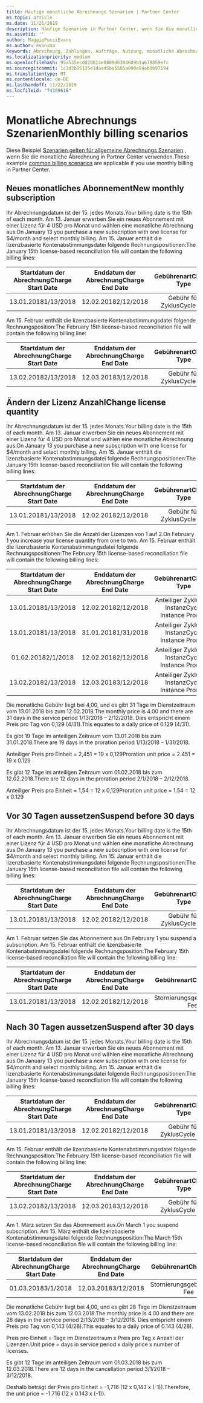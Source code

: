 ```yaml
---
title: Häufige monatliche Abrechnungs Szenarien | Partner Center
ms.topic: article
ms.date: 11/21/2019
description: Häufige Szenarien in Partner Center, wenn Sie die monatliche Abrechnung verwenden (z. b. das Hinzufügen neuer Abonnements, das Ändern der Lizenz Menge und das Anhalten von Abonnements)
ms.assetid: ''
author: MaggiePucciEvans
ms.author: evansma
Keywords: Abrechnung, Zahlungen, Aufträge, Nutzung, monatliche Abrechnung, Abonnements, Abstimmungs Datei
ms.localizationpriority: medium
ms.openlocfilehash: 95a535ecdd20614e8809d6304609b1a678859efc
ms.sourcegitcommit: 1c3d3b95135e1daad5ba5585a090e84ab0b97594
ms.translationtype: MT
ms.contentlocale: de-DE
ms.lasthandoff: 11/22/2019
ms.locfileid: "74389618"
---
```

# <a name="monthly-billing-scenarios"></a><span data-ttu-id="a79b4-104">Monatliche Abrechnungs Szenarien</span><span class="sxs-lookup"><span data-stu-id="a79b4-104">Monthly billing scenarios</span></span>

<span data-ttu-id="a79b4-105">Diese Beispiel [Szenarien gelten für allgemeine Abrechnungs Szenarien](common-billing-scenarios.md) , wenn Sie die monatliche Abrechnung in Partner Center verwenden.</span><span class="sxs-lookup"><span data-stu-id="a79b4-105">These example [common billing scenarios](common-billing-scenarios.md) are applicable if you use monthly billing in Partner Center.</span></span>

## <a name="new-monthly-subscription"></a><span data-ttu-id="a79b4-106">Neues monatliches Abonnement</span><span class="sxs-lookup"><span data-stu-id="a79b4-106">New monthly subscription</span></span>

<span data-ttu-id="a79b4-107">Ihr Abrechnungsdatum ist der 15. jedes Monats.</span><span class="sxs-lookup"><span data-stu-id="a79b4-107">Your billing date is the 15th of each month.</span></span> <span data-ttu-id="a79b4-108">Am 13. Januar erwerben Sie ein neues Abonnement mit einer Lizenz für 4 USD pro Monat und wählen eine monatliche Abrechnung aus.</span><span class="sxs-lookup"><span data-stu-id="a79b4-108">On January 13 you purchase a new subscription with one license for $4/month and select monthly billing.</span></span> <span data-ttu-id="a79b4-109">Am 15. Januar enthält die lizenzbasierte Kontenabstimmungsdatei folgende Rechnungspositionen:</span><span class="sxs-lookup"><span data-stu-id="a79b4-109">The January 15th license-based reconciliation file will contain the following billing lines:</span></span>

|<span data-ttu-id="a79b4-110">Startdatum der Abrechnung</span><span class="sxs-lookup"><span data-stu-id="a79b4-110">Charge Start Date</span></span> |<span data-ttu-id="a79b4-111">Enddatum der Abrechnung</span><span class="sxs-lookup"><span data-stu-id="a79b4-111">Charge End Date</span></span> |<span data-ttu-id="a79b4-112">Gebührenart</span><span class="sxs-lookup"><span data-stu-id="a79b4-112">Charge Type</span></span> |<span data-ttu-id="a79b4-113">Preis pro Einheit</span><span class="sxs-lookup"><span data-stu-id="a79b4-113">Unit Price</span></span> |<span data-ttu-id="a79b4-114">Anzahl</span><span class="sxs-lookup"><span data-stu-id="a79b4-114">Quantity</span></span> |<span data-ttu-id="a79b4-115">Betrag</span><span class="sxs-lookup"><span data-stu-id="a79b4-115">Amount</span></span> |
|       :---:      |    :---:       | :---:      |:---:      |:---:    |:---:  |
|<span data-ttu-id="a79b4-116">13.01.2018</span><span class="sxs-lookup"><span data-stu-id="a79b4-116">1/13/2018</span></span>         |<span data-ttu-id="a79b4-117">12.02.2018</span><span class="sxs-lookup"><span data-stu-id="a79b4-117">2/12/2018</span></span>    |<span data-ttu-id="a79b4-118">Gebühr für Zyklus</span><span class="sxs-lookup"><span data-stu-id="a79b4-118">Cycle fee</span></span>   |<span data-ttu-id="a79b4-119">4,00</span><span class="sxs-lookup"><span data-stu-id="a79b4-119">4.00</span></span>       |<span data-ttu-id="a79b4-120">1</span><span class="sxs-lookup"><span data-stu-id="a79b4-120">1</span></span>        |<span data-ttu-id="a79b4-121">4,00</span><span class="sxs-lookup"><span data-stu-id="a79b4-121">4.00</span></span> |

<span data-ttu-id="a79b4-122">Am 15. Februar enthält die lizenzbasierte Kontenabstimmungsdatei folgende Rechnungsposition:</span><span class="sxs-lookup"><span data-stu-id="a79b4-122">The February 15th license-based reconciliation file will contain the following billing line:</span></span>

|<span data-ttu-id="a79b4-123">Startdatum der Abrechnung</span><span class="sxs-lookup"><span data-stu-id="a79b4-123">Charge Start Date</span></span> |<span data-ttu-id="a79b4-124">Enddatum der Abrechnung</span><span class="sxs-lookup"><span data-stu-id="a79b4-124">Charge End Date</span></span> |<span data-ttu-id="a79b4-125">Gebührenart</span><span class="sxs-lookup"><span data-stu-id="a79b4-125">Charge Type</span></span> |<span data-ttu-id="a79b4-126">Preis pro Einheit</span><span class="sxs-lookup"><span data-stu-id="a79b4-126">Unit Price</span></span> |<span data-ttu-id="a79b4-127">Anzahl</span><span class="sxs-lookup"><span data-stu-id="a79b4-127">Quantity</span></span> |<span data-ttu-id="a79b4-128">Betrag</span><span class="sxs-lookup"><span data-stu-id="a79b4-128">Amount</span></span> |
|       :---:      |    :---:       | :---:      |:---:      |:---:    |:---:  |
|<span data-ttu-id="a79b4-129">13.02.2018</span><span class="sxs-lookup"><span data-stu-id="a79b4-129">2/13/2018</span></span>         |<span data-ttu-id="a79b4-130">12.03.2018</span><span class="sxs-lookup"><span data-stu-id="a79b4-130">3/12/2018</span></span>    |<span data-ttu-id="a79b4-131">Gebühr für Zyklus</span><span class="sxs-lookup"><span data-stu-id="a79b4-131">Cycle fee</span></span>   |<span data-ttu-id="a79b4-132">4,00</span><span class="sxs-lookup"><span data-stu-id="a79b4-132">4.00</span></span>       |<span data-ttu-id="a79b4-133">1</span><span class="sxs-lookup"><span data-stu-id="a79b4-133">1</span></span>        |<span data-ttu-id="a79b4-134">4,00</span><span class="sxs-lookup"><span data-stu-id="a79b4-134">4.00</span></span> |

## <a name="change-license-quantity"></a><span data-ttu-id="a79b4-135">Ändern der Lizenz Anzahl</span><span class="sxs-lookup"><span data-stu-id="a79b4-135">Change license quantity</span></span>

<span data-ttu-id="a79b4-136">Ihr Abrechnungsdatum ist der 15. jedes Monats.</span><span class="sxs-lookup"><span data-stu-id="a79b4-136">Your billing date is the 15th of each month.</span></span> <span data-ttu-id="a79b4-137">Am 13. Januar erwerben Sie ein neues Abonnement mit einer Lizenz für 4 USD pro Monat und wählen eine monatliche Abrechnung aus.</span><span class="sxs-lookup"><span data-stu-id="a79b4-137">On January 13 you purchase a new subscription with one license for $4/month and select monthly billing.</span></span> <span data-ttu-id="a79b4-138">Am 15. Januar enthält die lizenzbasierte Kontenabstimmungsdatei folgende Rechnungspositionen:</span><span class="sxs-lookup"><span data-stu-id="a79b4-138">The January 15th license-based reconciliation file will contain the following billing lines:</span></span>

|<span data-ttu-id="a79b4-139">Startdatum der Abrechnung</span><span class="sxs-lookup"><span data-stu-id="a79b4-139">Charge Start Date</span></span> |<span data-ttu-id="a79b4-140">Enddatum der Abrechnung</span><span class="sxs-lookup"><span data-stu-id="a79b4-140">Charge End Date</span></span> |<span data-ttu-id="a79b4-141">Gebührenart</span><span class="sxs-lookup"><span data-stu-id="a79b4-141">Charge Type</span></span> |<span data-ttu-id="a79b4-142">Preis pro Einheit</span><span class="sxs-lookup"><span data-stu-id="a79b4-142">Unit Price</span></span> |<span data-ttu-id="a79b4-143">Anzahl</span><span class="sxs-lookup"><span data-stu-id="a79b4-143">Quantity</span></span> |<span data-ttu-id="a79b4-144">Betrag</span><span class="sxs-lookup"><span data-stu-id="a79b4-144">Amount</span></span> |
|       :---:      |    :---:       | :---:      |:---:      |:---:    |:---:  |
|<span data-ttu-id="a79b4-145">13.01.2018</span><span class="sxs-lookup"><span data-stu-id="a79b4-145">1/13/2018</span></span>         |<span data-ttu-id="a79b4-146">12.02.2018</span><span class="sxs-lookup"><span data-stu-id="a79b4-146">2/12/2018</span></span>    |<span data-ttu-id="a79b4-147">Gebühr für Zyklus</span><span class="sxs-lookup"><span data-stu-id="a79b4-147">Cycle fee</span></span>   |<span data-ttu-id="a79b4-148">4,00</span><span class="sxs-lookup"><span data-stu-id="a79b4-148">4.00</span></span>       |<span data-ttu-id="a79b4-149">1</span><span class="sxs-lookup"><span data-stu-id="a79b4-149">1</span></span>        |<span data-ttu-id="a79b4-150">4,00</span><span class="sxs-lookup"><span data-stu-id="a79b4-150">4.00</span></span>    |

<span data-ttu-id="a79b4-151">Am 1. Februar erhöhen Sie die Anzahl der Lizenzen von 1 auf 2.</span><span class="sxs-lookup"><span data-stu-id="a79b4-151">On February 1 you increase your license quantity from one to two.</span></span> <span data-ttu-id="a79b4-152">Am 15. Februar enthält die lizenzbasierte Kontenabstimmungsdatei folgende Rechnungspositionen:</span><span class="sxs-lookup"><span data-stu-id="a79b4-152">The February 15th license-based reconciliation file will contain the following billing lines:</span></span>

|<span data-ttu-id="a79b4-153">Startdatum der Abrechnung</span><span class="sxs-lookup"><span data-stu-id="a79b4-153">Charge Start Date</span></span> |<span data-ttu-id="a79b4-154">Enddatum der Abrechnung</span><span class="sxs-lookup"><span data-stu-id="a79b4-154">Charge End Date</span></span> |<span data-ttu-id="a79b4-155">Gebührenart</span><span class="sxs-lookup"><span data-stu-id="a79b4-155">Charge Type</span></span> |<span data-ttu-id="a79b4-156">Preis pro Einheit</span><span class="sxs-lookup"><span data-stu-id="a79b4-156">Unit Price</span></span> |<span data-ttu-id="a79b4-157">Anzahl</span><span class="sxs-lookup"><span data-stu-id="a79b4-157">Quantity</span></span> |<span data-ttu-id="a79b4-158">Betrag</span><span class="sxs-lookup"><span data-stu-id="a79b4-158">Amount</span></span> |
|       :---:      |    :---:       | :---:      |:---:      |:---:    |:---:  |
| <span data-ttu-id="a79b4-159">13.01.2018</span><span class="sxs-lookup"><span data-stu-id="a79b4-159">1/13/2018</span></span>        |<span data-ttu-id="a79b4-160">12.02.2018</span><span class="sxs-lookup"><span data-stu-id="a79b4-160">2/12/2018</span></span>    |<span data-ttu-id="a79b4-161">Anteiliger Zyklus für Instanz</span><span class="sxs-lookup"><span data-stu-id="a79b4-161">Cycle Instance Prorate</span></span>   |<span data-ttu-id="a79b4-162">-4,00</span><span class="sxs-lookup"><span data-stu-id="a79b4-162">-4.00</span></span>       |<span data-ttu-id="a79b4-163">1</span><span class="sxs-lookup"><span data-stu-id="a79b4-163">1</span></span>        |<span data-ttu-id="a79b4-164">-4,00</span><span class="sxs-lookup"><span data-stu-id="a79b4-164">-4.00</span></span>   |
|<span data-ttu-id="a79b4-165">13.01.2018</span><span class="sxs-lookup"><span data-stu-id="a79b4-165">1/13/2018</span></span>         |<span data-ttu-id="a79b4-166">31.01.2018</span><span class="sxs-lookup"><span data-stu-id="a79b4-166">1/31/2018</span></span>    | <span data-ttu-id="a79b4-167">Anteiliger Zyklus für Instanz</span><span class="sxs-lookup"><span data-stu-id="a79b4-167">Cycle Instance Prorate</span></span>   |<span data-ttu-id="a79b4-168">2,45</span><span class="sxs-lookup"><span data-stu-id="a79b4-168">2.45</span></span>       |<span data-ttu-id="a79b4-169">1</span><span class="sxs-lookup"><span data-stu-id="a79b4-169">1</span></span>        |<span data-ttu-id="a79b4-170">2,45</span><span class="sxs-lookup"><span data-stu-id="a79b4-170">2.45</span></span>    |
|<span data-ttu-id="a79b4-171">01.02.2018</span><span class="sxs-lookup"><span data-stu-id="a79b4-171">2/1/2018</span></span>         |<span data-ttu-id="a79b4-172">12.02.2018</span><span class="sxs-lookup"><span data-stu-id="a79b4-172">2/12/2018</span></span>    | <span data-ttu-id="a79b4-173">Anteiliger Zyklus für Instanz</span><span class="sxs-lookup"><span data-stu-id="a79b4-173">Cycle Instance Prorate</span></span>   |<span data-ttu-id="a79b4-174">1,55</span><span class="sxs-lookup"><span data-stu-id="a79b4-174">1.55</span></span>       |<span data-ttu-id="a79b4-175">2</span><span class="sxs-lookup"><span data-stu-id="a79b4-175">2</span></span>        |<span data-ttu-id="a79b4-176">3,10</span><span class="sxs-lookup"><span data-stu-id="a79b4-176">3.10</span></span>    |
|<span data-ttu-id="a79b4-177">13.02.2018</span><span class="sxs-lookup"><span data-stu-id="a79b4-177">2/13/2018</span></span>         |<span data-ttu-id="a79b4-178">12.03.2018</span><span class="sxs-lookup"><span data-stu-id="a79b4-178">3/12/2018</span></span>    | <span data-ttu-id="a79b4-179">Anteiliger Zyklus für Instanz</span><span class="sxs-lookup"><span data-stu-id="a79b4-179">Cycle Instance Prorate</span></span>   |<span data-ttu-id="a79b4-180">4,00</span><span class="sxs-lookup"><span data-stu-id="a79b4-180">4.00</span></span>       |<span data-ttu-id="a79b4-181">2</span><span class="sxs-lookup"><span data-stu-id="a79b4-181">2</span></span>        |<span data-ttu-id="a79b4-182">8,00</span><span class="sxs-lookup"><span data-stu-id="a79b4-182">8.00</span></span>    |

<span data-ttu-id="a79b4-183">Die monatliche Gebühr liegt bei 4,00, und es gibt 31 Tage im Dienstzeitraum vom 13.01.2018 bis zum 12.02.2018.</span><span class="sxs-lookup"><span data-stu-id="a79b4-183">The monthly price is 4.00 and there are 31 days in the service period 1/13/2018 – 2/12/2018.</span></span> <span data-ttu-id="a79b4-184">Dies entspricht einem Preis pro Tag von 0,129 (4/31).</span><span class="sxs-lookup"><span data-stu-id="a79b4-184">This equates to a daily price of 0.129 (4/31).</span></span>

<span data-ttu-id="a79b4-185">Es gibt 19 Tage im anteiligen Zeitraum vom 13.01.2018 bis zum 31.01.2018.</span><span class="sxs-lookup"><span data-stu-id="a79b4-185">There are 19 days in the proration period 1/13/2018 – 1/31/2018.</span></span>

<span data-ttu-id="a79b4-186">Anteiliger Preis pro Einheit = 2,451 = 19 x 0,129</span><span class="sxs-lookup"><span data-stu-id="a79b4-186">Proration unit price = 2.451 = 19 x 0.129</span></span>

<span data-ttu-id="a79b4-187">Es gibt 12 Tage im anteiligen Zeitraum vom 01.02.2018 bis zum 12.02.2018.</span><span class="sxs-lookup"><span data-stu-id="a79b4-187">There are 12 days in the proration period 2/1/2018 – 2/12/2018.</span></span>

<span data-ttu-id="a79b4-188">Anteiliger Preis pro Einheit = 1,54 = 12 x 0,129</span><span class="sxs-lookup"><span data-stu-id="a79b4-188">Proration unit price = 1.54 = 12 x 0.129</span></span>

## <a name="suspend-before-30-days"></a><span data-ttu-id="a79b4-189">Vor 30 Tagen aussetzen</span><span class="sxs-lookup"><span data-stu-id="a79b4-189">Suspend before 30 days</span></span>

<span data-ttu-id="a79b4-190">Ihr Abrechnungsdatum ist der 15. jedes Monats.</span><span class="sxs-lookup"><span data-stu-id="a79b4-190">Your billing date is the 15th of each month.</span></span> <span data-ttu-id="a79b4-191">Am 13. Januar erwerben Sie ein neues Abonnement mit einer Lizenz für 4 USD pro Monat und wählen eine monatliche Abrechnung aus.</span><span class="sxs-lookup"><span data-stu-id="a79b4-191">On January 13 you purchase a new subscription with one license for $4/month and select monthly billing.</span></span> <span data-ttu-id="a79b4-192">Am 15. Januar enthält die lizenzbasierte Kontenabstimmungsdatei folgende Rechnungspositionen:</span><span class="sxs-lookup"><span data-stu-id="a79b4-192">The January 15th license-based reconciliation file will contain the following billing lines:</span></span>

|<span data-ttu-id="a79b4-193">Startdatum der Abrechnung</span><span class="sxs-lookup"><span data-stu-id="a79b4-193">Charge Start Date</span></span> |<span data-ttu-id="a79b4-194">Enddatum der Abrechnung</span><span class="sxs-lookup"><span data-stu-id="a79b4-194">Charge End Date</span></span> |<span data-ttu-id="a79b4-195">Gebührenart</span><span class="sxs-lookup"><span data-stu-id="a79b4-195">Charge Type</span></span> |<span data-ttu-id="a79b4-196">Preis pro Einheit</span><span class="sxs-lookup"><span data-stu-id="a79b4-196">Unit Price</span></span> |<span data-ttu-id="a79b4-197">Anzahl</span><span class="sxs-lookup"><span data-stu-id="a79b4-197">Quantity</span></span> |<span data-ttu-id="a79b4-198">Betrag</span><span class="sxs-lookup"><span data-stu-id="a79b4-198">Amount</span></span> |
|       :---:      |    :---:       | :---:      |:---:      |:---:    |:---:  |
|<span data-ttu-id="a79b4-199">13.01.2018</span><span class="sxs-lookup"><span data-stu-id="a79b4-199">1/13/2018</span></span>         |<span data-ttu-id="a79b4-200">12.02.2018</span><span class="sxs-lookup"><span data-stu-id="a79b4-200">2/12/2018</span></span>    |<span data-ttu-id="a79b4-201">Gebühr für Zyklus</span><span class="sxs-lookup"><span data-stu-id="a79b4-201">Cycle fee</span></span>   |<span data-ttu-id="a79b4-202">4,00</span><span class="sxs-lookup"><span data-stu-id="a79b4-202">4.00</span></span>       |<span data-ttu-id="a79b4-203">1</span><span class="sxs-lookup"><span data-stu-id="a79b4-203">1</span></span>        |<span data-ttu-id="a79b4-204">4,00</span><span class="sxs-lookup"><span data-stu-id="a79b4-204">4.00</span></span>    |

<span data-ttu-id="a79b4-205">Am 1. Februar setzen Sie das Abonnement aus.</span><span class="sxs-lookup"><span data-stu-id="a79b4-205">On February 1 you suspend a subscription.</span></span> <span data-ttu-id="a79b4-206">Am 15. Februar enthält die lizenzbasierte Kontenabstimmungsdatei folgende Rechnungsposition:</span><span class="sxs-lookup"><span data-stu-id="a79b4-206">The February 15th license-based reconciliation file will contain the following billing line:</span></span>

|<span data-ttu-id="a79b4-207">Startdatum der Abrechnung</span><span class="sxs-lookup"><span data-stu-id="a79b4-207">Charge Start Date</span></span> |<span data-ttu-id="a79b4-208">Enddatum der Abrechnung</span><span class="sxs-lookup"><span data-stu-id="a79b4-208">Charge End Date</span></span> |<span data-ttu-id="a79b4-209">Gebührenart</span><span class="sxs-lookup"><span data-stu-id="a79b4-209">Charge Type</span></span> |<span data-ttu-id="a79b4-210">Preis pro Einheit</span><span class="sxs-lookup"><span data-stu-id="a79b4-210">Unit Price</span></span> |<span data-ttu-id="a79b4-211">Anzahl</span><span class="sxs-lookup"><span data-stu-id="a79b4-211">Quantity</span></span> |<span data-ttu-id="a79b4-212">Betrag</span><span class="sxs-lookup"><span data-stu-id="a79b4-212">Amount</span></span> |
|       :---:      |    :---:       | :---:      |:---:      |:---:    |:---:  |
<span data-ttu-id="a79b4-213">13.01.2018</span><span class="sxs-lookup"><span data-stu-id="a79b4-213">1/13/2018</span></span>|<span data-ttu-id="a79b4-214">12.02.2018</span><span class="sxs-lookup"><span data-stu-id="a79b4-214">2/12/2018</span></span>|<span data-ttu-id="a79b4-215">Stornierungsgebühr</span><span class="sxs-lookup"><span data-stu-id="a79b4-215">Cancel Fee</span></span>|<span data-ttu-id="a79b4-216">-4,00</span><span class="sxs-lookup"><span data-stu-id="a79b4-216">-4.00</span></span>|<span data-ttu-id="a79b4-217">1</span><span class="sxs-lookup"><span data-stu-id="a79b4-217">1</span></span>|<span data-ttu-id="a79b4-218">-4,00</span><span class="sxs-lookup"><span data-stu-id="a79b4-218">-4.00</span></span>

## <a name="suspend-after-30-days"></a><span data-ttu-id="a79b4-219">Nach 30 Tagen aussetzen</span><span class="sxs-lookup"><span data-stu-id="a79b4-219">Suspend after 30 days</span></span>

<span data-ttu-id="a79b4-220">Ihr Abrechnungsdatum ist der 15. jedes Monats.</span><span class="sxs-lookup"><span data-stu-id="a79b4-220">Your billing date is the 15th of each month.</span></span> <span data-ttu-id="a79b4-221">Am 13. Januar erwerben Sie ein neues Abonnement mit einer Lizenz für 4 USD pro Monat und wählen eine monatliche Abrechnung aus.</span><span class="sxs-lookup"><span data-stu-id="a79b4-221">On January 13 you purchase a new subscription with one license for $4/month and select monthly billing.</span></span> <span data-ttu-id="a79b4-222">Am 15. Januar enthält die lizenzbasierte Kontenabstimmungsdatei folgende Rechnungspositionen:</span><span class="sxs-lookup"><span data-stu-id="a79b4-222">The January 15th license-based reconciliation file will contain the following billing lines:</span></span>

|<span data-ttu-id="a79b4-223">Startdatum der Abrechnung</span><span class="sxs-lookup"><span data-stu-id="a79b4-223">Charge Start Date</span></span> |<span data-ttu-id="a79b4-224">Enddatum der Abrechnung</span><span class="sxs-lookup"><span data-stu-id="a79b4-224">Charge End Date</span></span> |<span data-ttu-id="a79b4-225">Gebührenart</span><span class="sxs-lookup"><span data-stu-id="a79b4-225">Charge Type</span></span> |<span data-ttu-id="a79b4-226">Preis pro Einheit</span><span class="sxs-lookup"><span data-stu-id="a79b4-226">Unit Price</span></span> |<span data-ttu-id="a79b4-227">Anzahl</span><span class="sxs-lookup"><span data-stu-id="a79b4-227">Quantity</span></span> |<span data-ttu-id="a79b4-228">Betrag</span><span class="sxs-lookup"><span data-stu-id="a79b4-228">Amount</span></span> |
|       :---:      |    :---:       | :---:      |:---:      |:---:    |:---:  |
<span data-ttu-id="a79b4-229">13.01.2018</span><span class="sxs-lookup"><span data-stu-id="a79b4-229">1/13/2018</span></span>|<span data-ttu-id="a79b4-230">12.02.2018</span><span class="sxs-lookup"><span data-stu-id="a79b4-230">2/12/2018</span></span>|<span data-ttu-id="a79b4-231">Gebühr für Zyklus</span><span class="sxs-lookup"><span data-stu-id="a79b4-231">Cycle Fee</span></span>|<span data-ttu-id="a79b4-232">4,00</span><span class="sxs-lookup"><span data-stu-id="a79b4-232">4.00</span></span>|<span data-ttu-id="a79b4-233">1</span><span class="sxs-lookup"><span data-stu-id="a79b4-233">1</span></span>|<span data-ttu-id="a79b4-234">4,00</span><span class="sxs-lookup"><span data-stu-id="a79b4-234">4.00</span></span>

<span data-ttu-id="a79b4-235">Am 15. Februar enthält die lizenzbasierte Kontenabstimmungsdatei folgende Rechnungsposition:</span><span class="sxs-lookup"><span data-stu-id="a79b4-235">The February 15th license-based reconciliation file will contain the following billing line:</span></span>

|<span data-ttu-id="a79b4-236">Startdatum der Abrechnung</span><span class="sxs-lookup"><span data-stu-id="a79b4-236">Charge Start Date</span></span> |<span data-ttu-id="a79b4-237">Enddatum der Abrechnung</span><span class="sxs-lookup"><span data-stu-id="a79b4-237">Charge End Date</span></span> |<span data-ttu-id="a79b4-238">Gebührenart</span><span class="sxs-lookup"><span data-stu-id="a79b4-238">Charge Type</span></span> |<span data-ttu-id="a79b4-239">Preis pro Einheit</span><span class="sxs-lookup"><span data-stu-id="a79b4-239">Unit Price</span></span> |<span data-ttu-id="a79b4-240">Anzahl</span><span class="sxs-lookup"><span data-stu-id="a79b4-240">Quantity</span></span> |<span data-ttu-id="a79b4-241">Betrag</span><span class="sxs-lookup"><span data-stu-id="a79b4-241">Amount</span></span> |
|       :---:      |    :---:       | :---:      |:---:      |:---:    |:---:  |
<span data-ttu-id="a79b4-242">13.02.2018</span><span class="sxs-lookup"><span data-stu-id="a79b4-242">2/13/2018</span></span>|<span data-ttu-id="a79b4-243">12.03.2018</span><span class="sxs-lookup"><span data-stu-id="a79b4-243">3/12/2018</span></span>|<span data-ttu-id="a79b4-244">Gebühr für Zyklus</span><span class="sxs-lookup"><span data-stu-id="a79b4-244">Cycle Fee</span></span>|<span data-ttu-id="a79b4-245">4,00</span><span class="sxs-lookup"><span data-stu-id="a79b4-245">4.00</span></span>|<span data-ttu-id="a79b4-246">1</span><span class="sxs-lookup"><span data-stu-id="a79b4-246">1</span></span>|<span data-ttu-id="a79b4-247">4,00</span><span class="sxs-lookup"><span data-stu-id="a79b4-247">4.00</span></span>

<span data-ttu-id="a79b4-248">Am 1. März setzen Sie das Abonnement aus.</span><span class="sxs-lookup"><span data-stu-id="a79b4-248">On March 1 you suspend subscription.</span></span> <span data-ttu-id="a79b4-249">Am 15. März enthält die lizenzbasierte Kontenabstimmungsdatei folgende Rechnungsposition:</span><span class="sxs-lookup"><span data-stu-id="a79b4-249">The March 15th license-based reconciliation file will contain the following billing line:</span></span>

|<span data-ttu-id="a79b4-250">Startdatum der Abrechnung</span><span class="sxs-lookup"><span data-stu-id="a79b4-250">Charge Start Date</span></span> |<span data-ttu-id="a79b4-251">Enddatum der Abrechnung</span><span class="sxs-lookup"><span data-stu-id="a79b4-251">Charge End Date</span></span> |<span data-ttu-id="a79b4-252">Gebührenart</span><span class="sxs-lookup"><span data-stu-id="a79b4-252">Charge Type</span></span> |<span data-ttu-id="a79b4-253">Preis pro Einheit</span><span class="sxs-lookup"><span data-stu-id="a79b4-253">Unit Price</span></span> |<span data-ttu-id="a79b4-254">Anzahl</span><span class="sxs-lookup"><span data-stu-id="a79b4-254">Quantity</span></span> |<span data-ttu-id="a79b4-255">Betrag</span><span class="sxs-lookup"><span data-stu-id="a79b4-255">Amount</span></span> |
|       :---:      |    :---:       | :---:      |:---:      |:---:    |:---:  |
<span data-ttu-id="a79b4-256">01.03.2018</span><span class="sxs-lookup"><span data-stu-id="a79b4-256">3/1/2018</span></span>|<span data-ttu-id="a79b4-257">12.03.2018</span><span class="sxs-lookup"><span data-stu-id="a79b4-257">3/12/2018</span></span>|<span data-ttu-id="a79b4-258">Stornierungsgebühr</span><span class="sxs-lookup"><span data-stu-id="a79b4-258">Cancel Fee</span></span>|<span data-ttu-id="a79b4-259">-1,72</span><span class="sxs-lookup"><span data-stu-id="a79b4-259">-1.72</span></span>|<span data-ttu-id="a79b4-260">1</span><span class="sxs-lookup"><span data-stu-id="a79b4-260">1</span></span>|<span data-ttu-id="a79b4-261">-1,72</span><span class="sxs-lookup"><span data-stu-id="a79b4-261">-1.72</span></span>

<span data-ttu-id="a79b4-262">Die monatliche Gebühr liegt bei 4,00, und es gibt 28 Tage im Dienstzeitraum vom 13.02.2018 bis zum 12.03.2018.</span><span class="sxs-lookup"><span data-stu-id="a79b4-262">The monthly price is 4.00 and there are 28 days in the service period 2/13/2018 – 3/12/2018.</span></span> <span data-ttu-id="a79b4-263">Dies entspricht einem Preis pro Tag von 0,143 (4/28).</span><span class="sxs-lookup"><span data-stu-id="a79b4-263">This equates to a daily price of 0.143 (4/28).</span></span>

<span data-ttu-id="a79b4-264">Preis pro Einheit = Tage im Dienstzeitraum x Preis pro Tag x Anzahl der Lizenzen.</span><span class="sxs-lookup"><span data-stu-id="a79b4-264">Unit price = days in service period x daily price x number of licenses.</span></span>

<span data-ttu-id="a79b4-265">Es gibt 12 Tage im anteiligen Zeitraum vom 01.03.2018 bis zum 12.03.2018.</span><span class="sxs-lookup"><span data-stu-id="a79b4-265">There are 12 days in the cancellation period 3/1/2018 – 3/12/2018.</span></span>

<span data-ttu-id="a79b4-266">Deshalb beträgt der Preis pro Einheit = -1,716 (12 x 0,143 x (-1)).</span><span class="sxs-lookup"><span data-stu-id="a79b4-266">Therefore, the unit price = -1.716 (12 x 0.143 x (-1)).</span></span>
